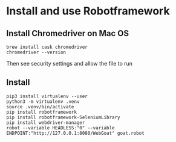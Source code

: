 # Install and use Robotframework

## Install Chromedriver on Mac OS

    brew install cask chromedriver
    chromedriver --version

Then see security settings and allow the file to run

## Install

    pip3 install virtualenv --user
    python3 -m virtualenv .venv
    source .venv/bin/activate
    pip install robotframework
    pip install robotframework-SeleniumLibrary
    pip install webdriver-manager
    robot --variable HEADLESS:"0" --variable ENDPOINT:"http://127.0.0.1:8080/WebGoat" goat.robot

